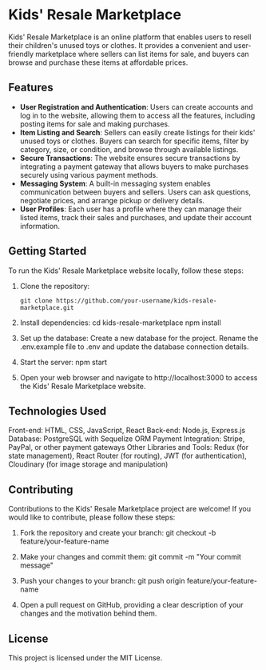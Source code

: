 # Kids' Resale Marketplace

Kids' Resale Marketplace is an online platform that enables users to resell their children's unused toys or clothes. It provides a convenient and user-friendly marketplace where sellers can list items for sale, and buyers can browse and purchase these items at affordable prices.

## Features

- **User Registration and Authentication**: Users can create accounts and log in to the website, allowing them to access all the features, including posting items for sale and making purchases.
- **Item Listing and Search**: Sellers can easily create listings for their kids' unused toys or clothes. Buyers can search for specific items, filter by category, size, or condition, and browse through available listings.
- **Secure Transactions**: The website ensures secure transactions by integrating a payment gateway that allows buyers to make purchases securely using various payment methods.
- **Messaging System**: A built-in messaging system enables communication between buyers and sellers. Users can ask questions, negotiate prices, and arrange pickup or delivery details.
- **User Profiles**: Each user has a profile where they can manage their listed items, track their sales and purchases, and update their account information.

## Getting Started

To run the Kids' Resale Marketplace website locally, follow these steps:

1. Clone the repository:
   ```shell
   git clone https://github.com/your-username/kids-resale-marketplace.git

2. Install dependencies:
    cd kids-resale-marketplace
    npm install

3. Set up the database:
    Create a new database for the project.
    Rename the .env.example file to .env and update the database connection details.

4. Start the server:
    npm start

5. Open your web browser and navigate to http://localhost:3000 to access the Kids' Resale Marketplace website.

## Technologies Used
Front-end: HTML, CSS, JavaScript, React
Back-end: Node.js, Express.js
Database: PostgreSQL with Sequelize ORM
Payment Integration: Stripe, PayPal, or other payment gateways
Other Libraries and Tools: Redux (for state management), React Router (for routing), JWT (for authentication), Cloudinary (for image storage and manipulation)

## Contributing
Contributions to the Kids' Resale Marketplace project are welcome! If you would like to contribute, please follow these steps:

1. Fork the repository and create your branch:
    git checkout -b feature/your-feature-name

2. Make your changes and commit them:
    git commit -m "Your commit message"

3. Push your changes to your branch:
    git push origin feature/your-feature-name

4. Open a pull request on GitHub, providing a clear description of your changes and the motivation behind them.

## License
This project is licensed under the MIT License.